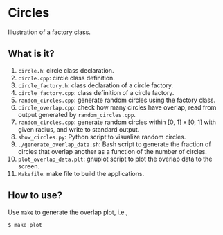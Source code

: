 # Circles
Illustration of a factory class.

## What is it?
1. `circle.h`: circle class declaration.
1. `circle.cpp`: circle class definition.
1. `circle_factory.h`: class declaration of a circle factory.
1. `circle_factory.cpp`: class definition of a circle factory.
1. `random_circles.cpp`: generate random circles using the factory class.
1. `circle_overlap.cpp`: check how many circles have overlap, read from
    output generated by `random_circles.cpp`.
1. `random_circles.cpp`: generate random circles within [0, 1] x [0, 1]
    with given radius, and write to standard output.
1. `show_circles.py`: Python script to visualize random circles.
1. `./generate_overlap_data.sh`: Bash script to generate the fraction of
    circles that overlap another as a function of the number of circles.
1. `plot_overlap_data.plt`: gnuplot script to plot the overlap data to the
    screen.
1. `Makefile`: make file to build the applications.

## How to use?
Use `make` to generate the overlap plot, i.e.,
```bash
$ make plot
```
